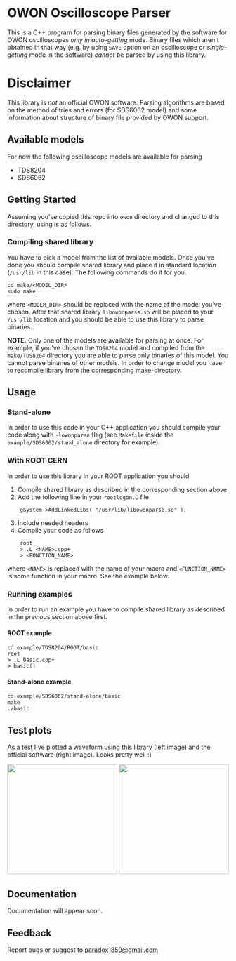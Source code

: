 # OWON Oscilloscope Parser
This is a C++ program for parsing binary files generated by the software for OWON oscilloscopes *only in auto-getting* mode. Binary files which aren't obtained in that way (e.g. by using `SAVE` option on an oscilloscope or *single-getting* mode in the software) *cannot* be parsed by using this library.

# Disclaimer
This library is *not* an official OWON software. Parsing algorithms are based on the method of tries and errors (for SDS6062 model) and some information about structure of binary file provided by OWON support.

## Available models
For now the following oscilloscope models are available for parsing

  * TDS8204
  * SDS6062

## Getting Started
Assuming you've copied this repo into `owon` directory and changed to this directory, using is as follows.

### Compiling shared library
You have to pick a model from the list of available models. Once you've done you should compile shared library and place it in standard location (`/usr/lib` in this case). The following commands do it for you.
```
cd make/<MODEL_DIR>
sudo make
```
where `<MODER_DIR>` should be replaced with the name of the model you've chosen.
After that shared library `libowonparse.so` will be placed to your `/usr/lib` location and you should be able to use this library to parse binaries.

**NOTE.** Only one of the models are available for parsing at once. For example, if you've chosen the `TDS8204` model and compiled from the `make/TDS8204` directory you are able to parse only binaries of this model. You cannot parse binaries of other models. In order to change model you have to recompile library from the corresponding make-directory.

## Usage
### Stand-alone
In order to use this code in your C++ application you should compile your code along with `-lowonparse` flag (see `Makefile` inside the `example/SDS6062/stand_alone` directory for example).

### With ROOT CERN
In order to use this library in your ROOT application you should

  1. Compile shared library as described in the corresponding section above
  2. Add the following line in your `rootlogon.C` file
```
    gSystem->AddLinkedLibs( "/usr/lib/libowonparse.so" );
```
  3. Include needed headers
  4. Compile your code as follows
```
    root
    > .L <NAME>.cpp+
    > <FUNCTION_NAME>
```
where `<NAME>` is replaced with the name of your macro and `<FUNCTION_NAME>` is some function in your macro. See the example below. 

### Running examples
In order to run an example you have to compile shared library as described in the previous section above first.
#### ROOT example
```
cd example/TDS8204/ROOT/basic
root
> .L basic.cpp+
> basic()
```

#### Stand-alone example
```
cd example/SDS6062/stand-alone/basic
make
./basic
```

## Test plots
As a test I've plotted a waveform using this library (left image) and the official software (right image). Looks pretty well :)
<p float="left">
  <img src="https://github.com/BINPL33/OWON-Oscilloscope-Parser/blob/master/example/TDS8204/pictures/csi_tl_parser.png" height="250">
  <img src="https://github.com/BINPL33/OWON-Oscilloscope-Parser/blob/master/example/TDS8204/pictures/csi_tl_soft.png" height="250">
</p>

## Documentation
Documentation will appear soon. 

## Feedback
Report bugs or suggest to paradox1859@gmail.com
